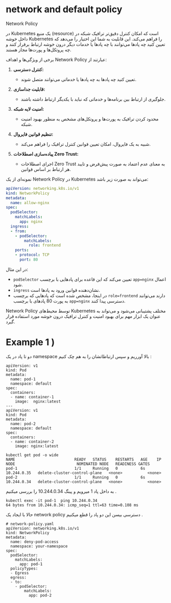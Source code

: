 # network and default policy

Network Policy

در Kubernetes یک منبع (resource) است که امکان کنترل دقیق‌تر ترافیک شبکه در داخل خوشه Kubernetes را فراهم می‌کند. این قابلیت به شما این اختیار را می‌دهد که تعیین کنید چه پادها می‌توانند با چه پادها یا خدمات دیگر درون خوشه ارتباط برقرار کنند و چه پروتکل‌ها و پورت‌ها مجاز هستند.

برخی از ویژگی‌ها و اهداف Network Policy عبارتند از:

1. **کنترل دسترسی:**
   - تعیین کنید چه پادها به چه پادها یا خدماتی می‌توانند متصل شوند.

2. **قابلیت جداسازی:**
   - جلوگیری از ارتباط بین برنامه‌ها و خدماتی که نباید با یکدیگر ارتباط داشته باشند.

3. **امنیت لایه شبکه:**
   - محدود کردن ترافیک به پورت‌ها و پروتکل‌های مشخص به منظور بهبود امنیت شبکه.

4. **تنظیم قوانین فایروال:**
   - شبیه به یک فایروال، امکان تعیین قوانین کنترل ترافیک را فراهم می‌کند.

5. **پیاده‌سازی اصطلاحات Zero Trust:**
   - اجرای اصطلاحات Zero Trust به معنای عدم اعتماد به صورت پیش‌فرض و تایید هر ارتباط بر اساس قوانین.

نمونه‌ای از یک Network Policy در Kubernetes می‌تواند به صورت زیر باشد:

```yaml
apiVersion: networking.k8s.io/v1
kind: NetworkPolicy
metadata:
  name: allow-nginx
spec:
  podSelector:
    matchLabels:
      app: nginx
  ingress:
  - from:
    - podSelector:
        matchLabels:
          role: frontend
    ports:
    - protocol: TCP
      port: 80
```

در این مثال:

- `podSelector` تعیین می‌کند که این قاعده برای پادهایی با برچسب `app=nginx` اعمال شود.
- `ingress` نشان‌دهنده قوانین ورود به پادها است.
- در اینجا، مشخص شده است که پادهایی که برچسب `role=frontend` دارند می‌توانند به پورت 80 پادهای با برچسب `app=nginx` دسترسی پیدا کنند.

Network Policy توسط محیط‌های Kubernetes مختلف پشتیبانی می‌شود و می‌تواند به عنوان یک ابزار مهم برای بهبود امنیت و کنترل ترافیک درون خوشه مورد استفاده قرار گیرد.


# Example 1 )
دو تا پاد در یک namespace بالا آورریم و سپس ارتباطاتشان را به هم چک کنیم :

```
apiVersion: v1
kind: Pod
metadata:
  name: pod-1
  namespace: default
spec:
  containers:
  - name: container-1
    image:  nginx:latest
---
apiVersion: v1
kind: Pod
metadata:
  name: pod-2
  namespace: default
spec:
  containers:
  - name: container-2
    image: nginx:latest
```

```
kubectl get pod -o wide
NAME                          READY   STATUS    RESTARTS   AGE    IP            NODE                           NOMINATED NODE   READINESS GATES
pod-1                         1/1     Running   0          6s     10.244.0.35   delete-cluster-control-plane   <none>           <none>
pod-2                         1/1     Running   0          6s     10.244.0.34   delete-cluster-control-plane   <none>           <none>
```

به داخل پاد 1 میرویم و پینگ   10.244.0.34 را بررسی میکنیم .

```
kubectl exec -it pod-1  ping 10.244.0.34
64 bytes from 10.244.0.34: icmp_seq=1 ttl=63 time=0.108 ms
```

حالا با ایجاد یک network policy دسترسی بیسن این دو پاد را قطع میکنیم .

```
# network-policy.yaml
apiVersion: networking.k8s.io/v1
kind: NetworkPolicy
metadata:
  name: deny-pod-access
  namespace: your-namespace
spec:
  podSelector:
    matchLabels:
      app: pod-1
  policyTypes:
  - Egress
  egress:
  - to:
    - podSelector:
        matchLabels:
          app: pod-2
```

